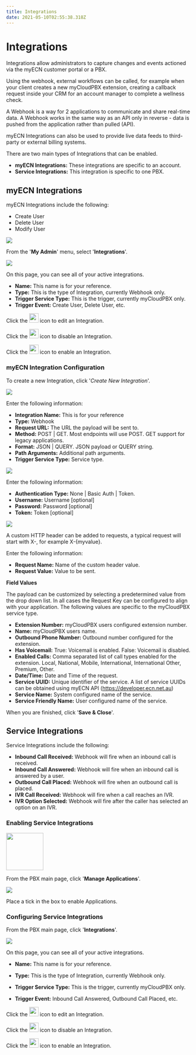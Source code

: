 ```yaml
---
title: Integrations
date: 2021-05-10T02:55:38.318Z
---
```

# Integrations

Integrations allow administrators to capture changes and events actioned via the myECN customer portal or a PBX. 

Using the webhook, external workflows can be called, for example when your client creates a new myCloudPBX extension, creating a callback request inside your CRM for an account manager to complete a wellness check.

A Webhook is a way for 2 applications to communicate and share real-time data. A Webhook works in the same way as an API only in reverse - data is pushed from the application rather than pulled (API).

myECN Integrations can also be used to provide live data feeds to third-party or external billing systems. 

There are two main types of Integrations that can be enabled.

* **myECN Integrations:** These integrations are specific to an account.
* **Service Integrations:** This integration is specific to one PBX.

## myECN Integrations

myECN Integrations include the following:

* Create User
* Delete User
* Modify User

![](/images/integrations_menu1.png)

From the '**My Admin**' menu, select '**Integrations**'.

![](/images/integrations_screen1.png)

On this page, you can see all of your active integrations.

* **Name:** This name is for your reference.
* **Type:** This is the type of Integration, currently Webhook only.
* **Trigger Service Type:** This is the trigger, currently myCloudPBX only.
* **Trigger Event:** Create User, Delete User, etc.

Click the <img style="width: auto; height: 25px;" src="/images/cog_icon.png"> icon to edit an Integration.

Click the <img style="width: auto; height: 25px;" src="/images/stop_square_icon.png"> icon to disable an Integration.

Click the <img style="width: auto; height: 25px;" src="/images/play_icon.png"> icon to enable an Integration.

### myECN Integration Configuration

To create a new Integration, click '*Create New Integration*'.

<img style="width: auto; height: auto;" src="/images/new_integration_details.png"> 

Enter the following information:

* **Integration Name:** This is for your reference
* **Type:** Webhook
* **Request URL:** The URL the payload will be sent to.
* **Method:** POST | GET. Most endpoints will use POST. GET support for legacy applications.
* **Format:** JSON | QUERY. JSON payload or QUERY string.
* **Path Arguments:** Additional path arguments.
* **Trigger Service Type:** Service type.

<img style="width: auto; height: auto;" src="/images/new_integration_authentication.png"> 

Enter the following information:

* **Authentication Type:** None | Basic Auth | Token.
* **Username:** Username \[optional]
* **Password:** Password \[optional]
* **Token:** Token \[optional]

<img style="width: auto; height: auto;" src="/images/new_integration_headervalues.png"> 

A custom HTTP header can be added to requests, a typical request will start with X-, for example X-{myvalue}.

Enter the following information:

* **Request Name:** Name of the custom header value.
* **Request Value:** Value to be sent.

**Field Values**

The payload can be customized by selecting a predetermined value from the drop down list. In all cases the Request Key can be configured to align with your application. The following values are specific to the myCloudPBX service type. 

* **Extension Number:** myCloudPBX users configured extension number.
* **Name:** myCloudPBX users name.
* **Outbound Phone Number:** Outbound number configured for the extension.
* **Has Voicemail:** True: Voicemail is enabled. False: Voicemail is disabled.
* **Enabled Calls:** Comma separated list of call types enabled for the extension. 
  Local, National, Mobile, International, International Other, Premium, Other.
* **Date/Time:** Date and Time of the request.
* **Service UUID:** Unique identifier of the service. A list of service UUIDs can be obtained using myECN API (https://developer.ecn.net.au)
* **Service Name:** System configured name of the service.
* **Service Friendly Name:** User configured name of the service.

When you are finished, click '**Save & Close**'.

## Service Integrations

Service Integrations include the following:

* **Inbound Call Received:** Webhook will fire when an inbound call is received.
* **Inbound Call Answered:** Webhook will fire when an inbound call is answered by a user.
* **Outbound Call Placed:** Webhook will fire when an outbound call is placed.
* **IVR Call Received:** Webhook will fire when a call reaches an IVR.
* **IVR Option Selected:** Webhook will fire after the caller has selected an option on an IVR.

### Enabling Service Integrations

<img style="width: auto; height: 100px;" src="/images/myecn_manage_applications.png">

From the PBX main page, click '**Manage Applications**'.

<img style="width: auto; height: auto;" src="/images/enable_applications.png">

Place a tick in the box to enable Applications.

### Configuring Service Integrations

From the PBX main page, click '**Integrations**'.

<img style="width: auto; height: auto;" src="/images/service_integrations_edit.png">

On this page, you can see all of your active integrations.

* **Name:** This name is for your reference.

* **Type:** This is the type of Integration, currently Webhook only.

* **Trigger Service Type:** This is the trigger, currently myCloudPBX only.

* **Trigger Event:** Inbound Call Answered, Outbound Call Placed, etc.

Click the <img style="width: auto; height: 25px;" src="/images/cog_icon.png"> icon to edit an Integration.

Click the <img style="width: auto; height: 25px;" src="/images/stop_square_icon.png"> icon to disable an Integration.

Click the <img style="width: auto; height: 25px;" src="/images/play_icon.png"> icon to enable an Integration.
